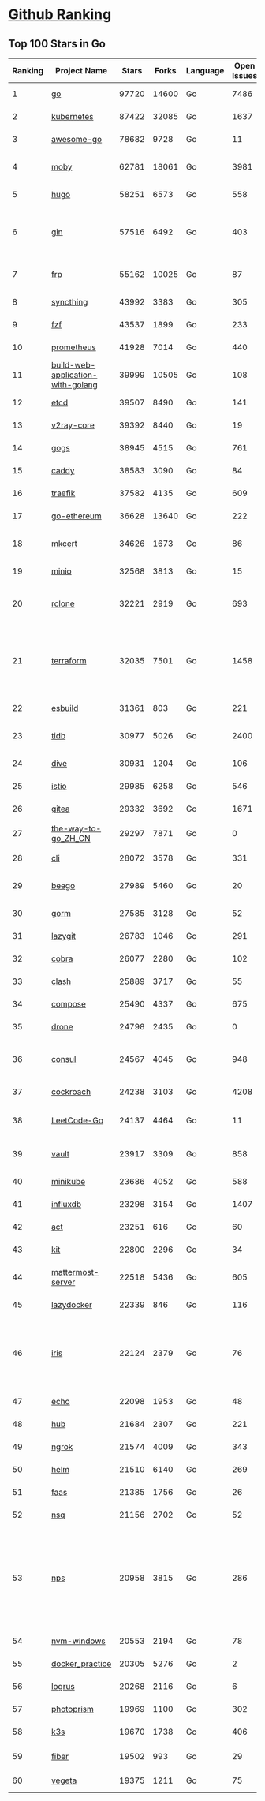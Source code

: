 [Github Ranking](../README.md)
==========

## Top 100 Stars in Go

| Ranking | Project Name | Stars | Forks | Language | Open Issues | Description | Last Commit |
| ------- | ------------ | ----- | ----- | -------- | ----------- | ----------- | ----------- |
| 1 | [go](https://github.com/golang/go) | 97720 | 14600 | Go | 7486 | The Go programming language | 2022-04-14T00:51:35Z |
| 2 | [kubernetes](https://github.com/kubernetes/kubernetes) | 87422 | 32085 | Go | 1637 | Production-Grade Container Scheduling and Management | 2022-04-14T02:29:13Z |
| 3 | [awesome-go](https://github.com/avelino/awesome-go) | 78682 | 9728 | Go | 11 | A curated list of awesome Go frameworks, libraries and software | 2022-04-13T12:16:18Z |
| 4 | [moby](https://github.com/moby/moby) | 62781 | 18061 | Go | 3981 | Moby Project - a collaborative project for the container ecosystem to assemble container-based systems | 2022-04-13T18:39:23Z |
| 5 | [hugo](https://github.com/gohugoio/hugo) | 58251 | 6573 | Go | 558 | The world’s fastest framework for building websites. | 2022-04-13T16:11:18Z |
| 6 | [gin](https://github.com/gin-gonic/gin) | 57516 | 6492 | Go | 403 | Gin is a HTTP web framework written in Go (Golang). It features a Martini-like API with much better performance -- up to 40 times faster. If you need smashing performance, get yourself some Gin. | 2022-04-13T23:15:16Z |
| 7 | [frp](https://github.com/fatedier/frp) | 55162 | 10025 | Go | 87 | A fast reverse proxy to help you expose a local server behind a NAT or firewall to the internet. | 2022-04-14T02:49:10Z |
| 8 | [syncthing](https://github.com/syncthing/syncthing) | 43992 | 3383 | Go | 305 | Open Source Continuous File Synchronization | 2022-04-13T16:15:58Z |
| 9 | [fzf](https://github.com/junegunn/fzf) | 43537 | 1899 | Go | 233 | :cherry_blossom: A command-line fuzzy finder | 2022-04-12T02:49:00Z |
| 10 | [prometheus](https://github.com/prometheus/prometheus) | 41928 | 7014 | Go | 440 | The Prometheus monitoring system and time series database. | 2022-04-13T21:58:26Z |
| 11 | [build-web-application-with-golang](https://github.com/astaxie/build-web-application-with-golang) | 39999 | 10505 | Go | 108 | A golang ebook intro how to build a web with golang | 2022-02-02T03:40:36Z |
| 12 | [etcd](https://github.com/etcd-io/etcd) | 39507 | 8490 | Go | 141 | Distributed reliable key-value store for the most critical data of a distributed system | 2022-04-14T02:40:54Z |
| 13 | [v2ray-core](https://github.com/v2ray/v2ray-core) | 39392 | 8440 | Go | 19 | A platform for building proxies to bypass network restrictions. | 2022-04-11T03:03:27Z |
| 14 | [gogs](https://github.com/gogs/gogs) | 38945 | 4515 | Go | 761 | Gogs is a painless self-hosted Git service | 2022-04-11T11:38:47Z |
| 15 | [caddy](https://github.com/caddyserver/caddy) | 38583 | 3090 | Go | 84 | Fast, multi-platform web server with automatic HTTPS | 2022-04-13T20:11:06Z |
| 16 | [traefik](https://github.com/traefik/traefik) | 37582 | 4135 | Go | 609 | The Cloud Native Application Proxy | 2022-04-13T15:33:47Z |
| 17 | [go-ethereum](https://github.com/ethereum/go-ethereum) | 36628 | 13640 | Go | 222 | Official Go implementation of the Ethereum protocol | 2022-04-13T20:43:22Z |
| 18 | [mkcert](https://github.com/FiloSottile/mkcert) | 34626 | 1673 | Go | 86 | A simple zero-config tool to make locally trusted development certificates with any names you'd like. | 2022-02-20T19:58:21Z |
| 19 | [minio](https://github.com/minio/minio) | 32568 | 3813 | Go | 15 | High Performance, Kubernetes Native Object Storage | 2022-04-13T23:36:16Z |
| 20 | [rclone](https://github.com/rclone/rclone) | 32221 | 2919 | Go | 693 | "rsync for cloud storage" - Google Drive, S3, Dropbox, Backblaze B2, One Drive, Swift, Hubic, Wasabi, Google Cloud Storage, Yandex Files | 2022-04-14T02:35:26Z |
| 21 | [terraform](https://github.com/hashicorp/terraform) | 32035 | 7501 | Go | 1458 | Terraform enables you to safely and predictably create, change, and improve infrastructure. It is an open source tool that codifies APIs into declarative configuration files that can be shared amongst team members, treated as code, edited, reviewed, and versioned. | 2022-04-13T23:14:05Z |
| 22 | [esbuild](https://github.com/evanw/esbuild) | 31361 | 803 | Go | 221 | An extremely fast JavaScript and CSS bundler and minifier | 2022-04-13T13:50:33Z |
| 23 | [tidb](https://github.com/pingcap/tidb) | 30977 | 5026 | Go | 2400 | TiDB is an open source distributed HTAP database compatible with the MySQL protocol  | 2022-04-14T03:01:26Z |
| 24 | [dive](https://github.com/wagoodman/dive) | 30931 | 1204 | Go | 106 | A tool for exploring each layer in a docker image | 2022-04-13T19:23:32Z |
| 25 | [istio](https://github.com/istio/istio) | 29985 | 6258 | Go | 546 | Connect, secure, control, and observe services. | 2022-04-14T02:58:05Z |
| 26 | [gitea](https://github.com/go-gitea/gitea) | 29332 | 3692 | Go | 1671 | Git with a cup of tea, painless self-hosted git service | 2022-04-14T02:34:36Z |
| 27 | [the-way-to-go_ZH_CN](https://github.com/unknwon/the-way-to-go_ZH_CN) | 29297 | 7871 | Go | 0 | 《The Way to Go》中文译本，中文正式名《Go 入门指南》 | 2022-04-13T10:44:54Z |
| 28 | [cli](https://github.com/cli/cli) | 28072 | 3578 | Go | 331 | GitHub’s official command line tool | 2022-04-14T01:08:50Z |
| 29 | [beego](https://github.com/beego/beego) | 27989 | 5460 | Go | 20 | beego is an open-source, high-performance web framework for the Go programming language. | 2022-04-13T14:16:10Z |
| 30 | [gorm](https://github.com/go-gorm/gorm) | 27585 | 3128 | Go | 52 | The fantastic ORM library for Golang, aims to be developer friendly | 2022-04-14T02:51:49Z |
| 31 | [lazygit](https://github.com/jesseduffield/lazygit) | 26783 | 1046 | Go | 291 | simple terminal UI for git commands | 2022-04-13T22:05:41Z |
| 32 | [cobra](https://github.com/spf13/cobra) | 26077 | 2280 | Go | 102 | A Commander for modern Go CLI interactions | 2022-04-13T19:05:48Z |
| 33 | [clash](https://github.com/Dreamacro/clash) | 25889 | 3717 | Go | 55 | A rule-based tunnel in Go. | 2022-04-13T09:51:27Z |
| 34 | [compose](https://github.com/docker/compose) | 25490 | 4337 | Go | 675 | Define and run multi-container applications with Docker | 2022-04-13T20:47:09Z |
| 35 | [drone](https://github.com/harness/drone) | 24798 | 2435 | Go | 0 | Drone is a Container-Native, Continuous Delivery Platform | 2022-04-12T04:42:15Z |
| 36 | [consul](https://github.com/hashicorp/consul) | 24567 | 4045 | Go | 948 | Consul is a distributed, highly available, and data center aware solution to connect and configure applications across dynamic, distributed infrastructure. | 2022-04-14T01:35:40Z |
| 37 | [cockroach](https://github.com/cockroachdb/cockroach) | 24238 | 3103 | Go | 4208 | CockroachDB - the open source, cloud-native distributed SQL database. | 2022-04-14T02:54:22Z |
| 38 | [LeetCode-Go](https://github.com/halfrost/LeetCode-Go) | 24137 | 4464 | Go | 11 | ✅ Solutions to LeetCode by Go, 100% test coverage, runtime beats 100% / LeetCode 题解 | 2022-04-04T18:50:40Z |
| 39 | [vault](https://github.com/hashicorp/vault) | 23917 | 3309 | Go | 858 | A tool for secrets management, encryption as a service, and privileged access management | 2022-04-13T22:52:43Z |
| 40 | [minikube](https://github.com/kubernetes/minikube) | 23686 | 4052 | Go | 588 | Run Kubernetes locally | 2022-04-14T02:59:54Z |
| 41 | [influxdb](https://github.com/influxdata/influxdb) | 23298 | 3154 | Go | 1407 | Scalable datastore for metrics, events, and real-time analytics | 2022-04-14T02:43:13Z |
| 42 | [act](https://github.com/nektos/act) | 23251 | 616 | Go | 60 | Run your GitHub Actions locally 🚀 | 2022-04-13T21:13:47Z |
| 43 | [kit](https://github.com/go-kit/kit) | 22800 | 2296 | Go | 34 | A standard library for microservices. | 2022-03-25T09:56:10Z |
| 44 | [mattermost-server](https://github.com/mattermost/mattermost-server) | 22518 | 5436 | Go | 605 | Mattermost is an open source platform for secure collaboration across the entire software development lifecycle. | 2022-04-13T22:16:44Z |
| 45 | [lazydocker](https://github.com/jesseduffield/lazydocker) | 22339 | 846 | Go | 116 | The lazier way to manage everything docker | 2022-03-27T16:59:41Z |
| 46 | [iris](https://github.com/kataras/iris) | 22124 | 2379 | Go | 76 | The fastest HTTP/2 Go Web Framework. AWS Lambda, gRPC, MVC, Unique Router, Websockets, Sessions, Test suite, Dependency Injection and more. A true successor of expressjs and laravel \| 谢谢 https://github.com/kataras/iris/issues/1329 \| | 2022-04-12T23:56:03Z |
| 47 | [echo](https://github.com/labstack/echo) | 22098 | 1953 | Go | 48 | High performance, minimalist Go web framework | 2022-04-11T08:10:05Z |
| 48 | [hub](https://github.com/github/hub) | 21684 | 2307 | Go | 221 | A command-line tool that makes git easier to use with GitHub. | 2022-04-04T13:16:50Z |
| 49 | [ngrok](https://github.com/inconshreveable/ngrok) | 21574 | 4009 | Go | 343 | Introspected tunnels to localhost | 2021-12-16T15:44:31Z |
| 50 | [helm](https://github.com/helm/helm) | 21510 | 6140 | Go | 269 | The Kubernetes Package Manager | 2022-04-13T17:32:52Z |
| 51 | [faas](https://github.com/openfaas/faas) | 21385 | 1756 | Go | 26 | OpenFaaS - Serverless Functions Made Simple | 2022-04-12T16:23:22Z |
| 52 | [nsq](https://github.com/nsqio/nsq) | 21156 | 2702 | Go | 52 | A realtime distributed messaging platform | 2022-01-06T05:16:54Z |
| 53 | [nps](https://github.com/ehang-io/nps) | 20958 | 3815 | Go | 286 | 一款轻量级、高性能、功能强大的内网穿透代理服务器。支持tcp、udp、socks5、http等几乎所有流量转发，可用来访问内网网站、本地支付接口调试、ssh访问、远程桌面，内网dns解析、内网socks5代理等等……，并带有功能强大的web管理端。a lightweight, high-performance, powerful intranet penetration proxy server, with a powerful web management terminal. | 2022-03-31T15:08:56Z |
| 54 | [nvm-windows](https://github.com/coreybutler/nvm-windows) | 20553 | 2194 | Go | 78 | A node.js version management utility for Windows. Ironically written in Go. | 2022-04-07T19:52:23Z |
| 55 | [docker_practice](https://github.com/yeasy/docker_practice) | 20305 | 5276 | Go | 2 | Learn and understand Docker&Container technologies, with real DevOps practice! | 2022-04-11T17:06:43Z |
| 56 | [logrus](https://github.com/sirupsen/logrus) | 20268 | 2116 | Go | 6 | Structured, pluggable logging for Go. | 2022-03-25T03:07:37Z |
| 57 | [photoprism](https://github.com/photoprism/photoprism) | 19969 | 1100 | Go | 302 | Photos App powered by Go and Google TensorFlow 🌈 ✨ | 2022-04-13T20:43:55Z |
| 58 | [k3s](https://github.com/k3s-io/k3s) | 19670 | 1738 | Go | 406 | Lightweight Kubernetes | 2022-04-14T00:20:42Z |
| 59 | [fiber](https://github.com/gofiber/fiber) | 19502 | 993 | Go | 29 | ⚡️ Express inspired web framework written in Go | 2022-04-13T16:12:14Z |
| 60 | [vegeta](https://github.com/tsenart/vegeta) | 19375 | 1211 | Go | 75 | HTTP load testing tool and library. It's over 9000! | 2022-02-15T05:22:49Z |

